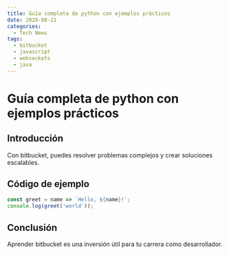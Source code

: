 ```yaml
---
title: Guía completa de python con ejemplos prácticos
date: 2028-08-21
categories:
  - Tech News
tags:
  - bitbucket
  - javascript
  - websockets
  - java
---
```


# Guía completa de python con ejemplos prácticos

## Introducción

Con bitbucket, puedes resolver problemas complejos y crear soluciones escalables.

## Código de ejemplo

```javascript
const greet = name => `Hello, ${name}!`;
console.log(greet('world'));
```

## Conclusión

Aprender bitbucket es una inversión útil para tu carrera como desarrollador.